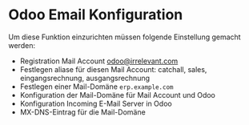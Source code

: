 # Odoo Email Konfiguration
Um diese Funktion einzurichten müssen folgende Einstellung gemacht werden:

* Registration Mail Account odoo@irrelevant.com
* Festlegen aliase für diesen Mail Account: catchall, sales, eingangsrechnung, ausgangsrechnung
* Festlegen einer Mail-Domäne `erp.example.com`
* Konfiguration der Mail-Domäne für Mail Account und Odoo
* Konfiguration Incoming E-Mail Server in Odoo
* MX-DNS-Eintrag für die Mail-Domäne
